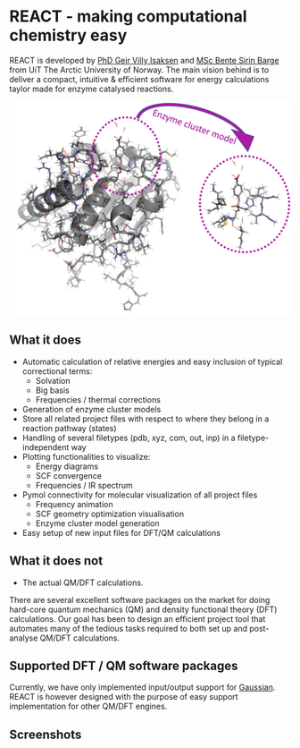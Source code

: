 <!-- # ![REACT logo](figures/REACT_logo.png)
<p align="center" style="color:#3c3c3c">
<i>
Relative Energies Automated Calculation inTerface
</i>
</p> -->


# REACT - making computational chemistry easy 
REACT is developed by [PhD Geir Villy Isaksen](about.md/#PhD-Geir-Villy-Isaksen) and [MSc Bente Sirin Barge](about.md/#MSc-Bente-Sirin-Barge) 
from UiT The Arctic University of Norway. The main vision behind is to deliver a compact, intuitive & efficient software 
for energy calculations taylor made for enzyme catalysed reactions.

![Cluster generation](figures/cluster_model_illustration.png)

## What it does
<ul>
<li> Automatic calculation of relative energies and easy inclusion of typical correctional terms:
    <ul>
    <li> Solvation </li>
    <li> Big basis </li>
    <li> Frequencies / thermal corrections </li>
    </ul>
</li>
<li> Generation of enzyme cluster models </li>
<li> Store all related project files with respect to where they belong in a reaction pathway (states) </li>
<li> Handling of several filetypes (pdb, xyz, com, out, inp) in a filetype-independent way </li>
<li> Plotting functionalities to visualize:
    <ul>
    <li> Energy diagrams </li>
    <li> SCF convergence </li>
    <li> Frequencies / IR spectrum </li>
    </ul>
</li>
<li> Pymol connectivity for molecular visualization of all project files 
    <ul>
    <li> Frequency animation </li>
    <li> SCF geometry optimization visualisation </li>
    <li> Enzyme cluster model generation  </li>
    </ul>
</li>
<li> Easy setup of new input files for DFT/QM calculations </li>


</ul>

## What it does not
<ul>
<li> The actual QM/DFT calculations. </li>
</ul>
There are several excellent software packages on the market for doing hard-core quantum mechanics (QM) and density
functional theory (DFT) calculations. Our goal has been to design an efficient project tool that automates many of the 
tedious tasks required to both set up and post-analyse QM/DFT calculations. 

## Supported DFT / QM software packages
Currently, we have only implemented input/output support for [Gaussian](https://gaussian.com). REACT is however designed
with the purpose of easy support implementation for other QM/DFT engines. 

## Screenshots